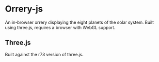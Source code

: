 # Orrery-js

An in-browser orrery displaying the eight planets of the solar system. Built using three.js, requires a browser with WebGL support.

## Three.js

Built against the r73 version of three.js.